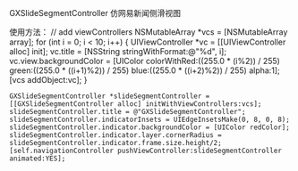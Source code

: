 
GXSlideSegmentController
仿网易新闻侧滑视图

使用方法：
// add viewControllers
    NSMutableArray *vcs = [NSMutableArray array];
    for (int i = 0; i < 10; i++) {
        UIViewController *vc = [[UIViewController alloc] init];
        vc.title = [NSString stringWithFormat:@"%d", i];
        vc.view.backgroundColor = [UIColor colorWithRed:((255.0 * (i%2)) / 255) green:((255.0 * ((i+1)%2)) / 255) blue:((255.0 * ((i+2)%2)) / 255) alpha:1];
        [vcs addObject:vc];
    }
    
    GXSlideSegmentController *slideSegmentController = [[GXSlideSegmentController alloc] initWithViewControllers:vcs];
    slideSegmentController.title = @"GXSlideSegmentController";
    slideSegmentController.indicatorInsets = UIEdgeInsetsMake(0, 8, 0, 8);
    slideSegmentController.indicator.backgroundColor = [UIColor redColor];
    slideSegmentController.indicator.layer.cornerRadius = slideSegmentController.indicator.frame.size.height/2;
    [self.navigationController pushViewController:slideSegmentController animated:YES];
